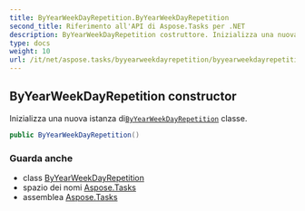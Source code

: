 ```yaml
---
title: ByYearWeekDayRepetition.ByYearWeekDayRepetition
second_title: Riferimento all'API di Aspose.Tasks per .NET
description: ByYearWeekDayRepetition costruttore. Inizializza una nuova istanza diByYearWeekDayRepetition classe.
type: docs
weight: 10
url: /it/net/aspose.tasks/byyearweekdayrepetition/byyearweekdayrepetition/
---
```

## ByYearWeekDayRepetition constructor

Inizializza una nuova istanza di[`ByYearWeekDayRepetition`](../) classe.

```csharp
public ByYearWeekDayRepetition()
```

### Guarda anche

* class [ByYearWeekDayRepetition](../)
* spazio dei nomi [Aspose.Tasks](../../byyearweekdayrepetition/)
* assemblea [Aspose.Tasks](../../../)


